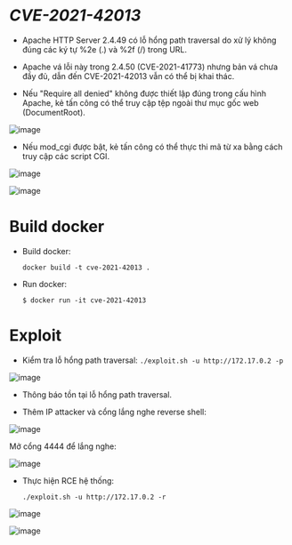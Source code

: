 # *CVE-2021-42013*

- Apache HTTP Server 2.4.49 có lỗ hổng path traversal do xử lý không đúng các ký tự %2e (.) và %2f (/) trong URL.

- Apache vá lỗi này trong 2.4.50 (CVE-2021-41773) nhưng bản vá chưa đầy đủ, dẫn đến CVE-2021-42013 vẫn có thể bị khai thác.

- Nếu "Require all denied" không được thiết lập đúng trong cấu hình Apache, kẻ tấn công có thể truy cập tệp ngoài thư mục gốc web (DocumentRoot).

![image](https://github.com/user-attachments/assets/dd8d8127-57f3-4916-b02e-e34f84b9813f)

- Nếu mod_cgi được bật, kẻ tấn công có thể thực thi mã từ xa bằng cách truy cập các script CGI.

![image](https://github.com/user-attachments/assets/e5732bc8-d12e-4307-a6af-225a551ef2f8)

![image](https://github.com/user-attachments/assets/0360a58f-0d9e-4d69-8e23-2a85d6e0a4b2)

# Build docker

- Build docker:

    `docker build -t cve-2021-42013 .`

- Run docker:

    `$ docker run -it cve-2021-42013`

# Exploit

- Kiểm tra lỗ hổng path traversal:
    `./exploit.sh -u http://172.17.0.2 -p`

![image](https://github.com/user-attachments/assets/1e4349ae-952f-4476-a472-0a9172d0ebb7)

- Thông báo tồn tại lỗ hổng path traversal.

- Thêm IP attacker và cổng lắng nghe reverse shell:

 ![image](https://github.com/user-attachments/assets/6e238eac-8a45-420d-ae45-9b738b35fa9c)
 
Mở cổng 4444 để lắng nghe:

![image](https://github.com/user-attachments/assets/d771e130-c13a-43a4-94e4-804fed971180)

- Thực hiện RCE hệ thống:

  `./exploit.sh -u http://172.17.0.2 -r`

![image](https://github.com/user-attachments/assets/d7db53d7-151e-491e-b979-c53e753ceb48)

![image](https://github.com/user-attachments/assets/16399b17-269f-474c-afd7-ce4fa873b26f)

